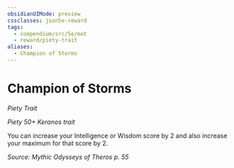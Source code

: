 ```yaml
---
obsidianUIMode: preview
cssclasses: json5e-reward
tags:
  - compendium/src/5e/mot
  - reward/piety-trait
aliases:
  - Champion of Storms
---
```

# Champion of Storms
*Piety Trait*  

*Piety 50+ Keranos trait*

You can increase your Intelligence or Wisdom score by 2 and also increase your maximum for that score by 2.

*Source: Mythic Odysseys of Theros p. 55*